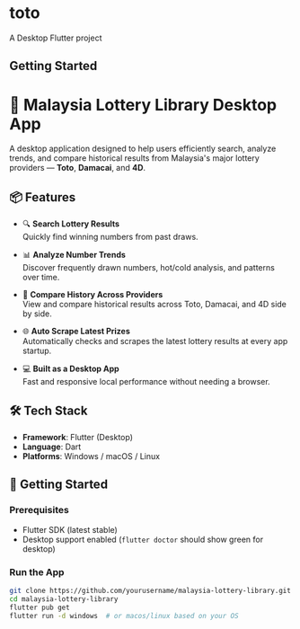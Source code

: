 # toto

A Desktop Flutter project

## Getting Started

# 🎰 Malaysia Lottery Library Desktop App

A desktop application designed to help users efficiently search, analyze trends, and compare historical results from Malaysia's major lottery providers — **Toto**, **Damacai**, and **4D**.

## 📦 Features

- 🔍 **Search Lottery Results**  
  Quickly find winning numbers from past draws.

- 📊 **Analyze Number Trends**  
  Discover frequently drawn numbers, hot/cold analysis, and patterns over time.

- 📅 **Compare History Across Providers**  
  View and compare historical results across Toto, Damacai, and 4D side by side.
  
- 🌐 **Auto Scrape Latest Prizes**  
  Automatically checks and scrapes the latest lottery results at every app startup.
  
- 💻 **Built as a Desktop App**  
  Fast and responsive local performance without needing a browser.

## 🛠 Tech Stack

- **Framework**: Flutter (Desktop)
- **Language**: Dart
- **Platforms**: Windows / macOS / Linux

## 🚀 Getting Started

### Prerequisites
- Flutter SDK (latest stable)
- Desktop support enabled (`flutter doctor` should show green for desktop)

### Run the App
```bash
git clone https://github.com/yourusername/malaysia-lottery-library.git
cd malaysia-lottery-library
flutter pub get
flutter run -d windows  # or macos/linux based on your OS
